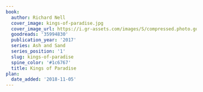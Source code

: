 ```yaml
---
book:
  author: Richard Nell
  cover_image: kings-of-paradise.jpg
  cover_image_url: https://i.gr-assets.com/images/S/compressed.photo.goodreads.com/books/1548867620l/35994830._SX98_.jpg
  goodreads: '35994830'
  publication_year: '2017'
  series: Ash and Sand
  series_position: '1'
  slug: kings-of-paradise
  spine_color: '#1c6767'
  title: Kings of Paradise
plan:
  date_added: '2018-11-05'
---
```

